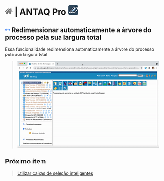 # [![Home](../img/home.png)](../) |  ANTAQ Pro ![Icone](../img/icon-32.png)

## ![ANTAQ Redimensionar automaticamente a árvore do processo pela sua largura total](../img/icon-resizearvore.png)  Redimensionar automaticamente a árvore do processo pela sua largura total

Essa funcionalidade redimensiona automaticamente a árvore do processo pela sua largura total

> ![Tela Remover paginação de processos](../img/tela-resizearvore.gif)  


## Próximo item

> [Utilizar caixas de seleção inteligentes](../pages/SUBSTITUIRSELECAO.md)
